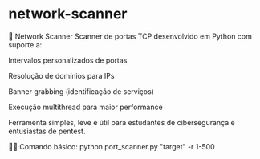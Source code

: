 # network-scanner
🔎 Network Scanner
Scanner de portas TCP desenvolvido em Python com suporte a:

Intervalos personalizados de portas

Resolução de domínios para IPs

Banner grabbing (identificação de serviços)

Execução multithread para maior performance

Ferramenta simples, leve e útil para estudantes de cibersegurança e entusiastas de pentest.

🧑‍💻 Comando básico: python port_scanner.py "target" -r 1-500
